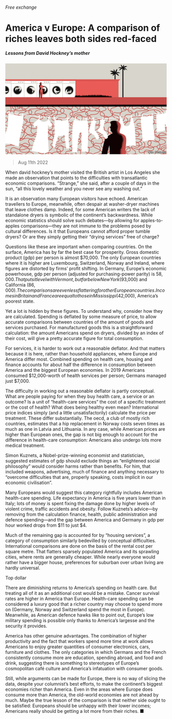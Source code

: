 ###### Free exchange

# America v Europe: A comparison of riches leaves both sides red-faced 

##### Lessons from David Hockney’s mother 

![image](images/20220813_FND000.jpg) 

> Aug 11th 2022 

When david hockney’s mother visited the British artist in Los Angeles she made an observation that points to the difficulties with transatlantic economic comparisons. “Strange,” she said, after a couple of days in the sun, “all this lovely weather and you never see any washing out.” 

It is an observation many European visitors have echoed. American travellers to Europe, meanwhile, often despair at washer-dryer machines that leave clothes damp. Indeed, for some American writers the lack of standalone dryers is symbolic of the continent’s backwardness. While economic statistics should solve such debates—by allowing for apples-to-apples comparisons—they are not immune to the problems posed by cultural differences. Is it that Europeans cannot afford proper tumble dryers? Or are they simply getting their “drying services” free of charge?

Questions like these are important when comparing countries. On the surface, America has by far the best case for prosperity. Gross domestic product (gdp) per person is almost $70,000. The only European countries where it is higher are Luxembourg, Switzerland, Norway and Ireland, where figures are distorted by firms’ profit shifting. In Germany, Europe’s economic powerhouse, gdp per person (adjusted for purchasing-power parity) is $58,000. That puts it level with Vermont, but far below New York ($93,000) and California ($86,000). The comparisons are even less flattering for other European countries. Incomes in Britain and France are equal to those in Mississippi ($42,000), America’s poorest state. 

Yet a lot is hidden by these figures. To understand why, consider how they are calculated. Spending is deflated by some measure of price, to allow accurate comparisons between countries of the amount of goods and services purchased. For manufactured goods this is a straightforward calculation: the amount Americans spend on dryers, divided by an index of their cost, will give a pretty accurate figure for total consumption.

For services, it is harder to work out a reasonable deflator. And that matters because it is here, rather than household appliances, where Europe and America differ most. Combined spending on health care, housing and finance accounts for about half the difference in consumption between America and the biggest European economies. In 2019 Americans consumed $12,000-worth of health services per person; Germans managed just $7,000.

The difficulty in working out a reasonable deflator is partly conceptual. What are people paying for when they buy health care, a service or an outcome? Is a unit of “health-care services” the cost of a specific treatment or the cost of health? What does being healthy even mean? International price indices simply (and a little unsatisfactorily) calculate the price per treatment. These differ substantially. The oecd, a club of mostly rich countries, estimates that a hip replacement in Norway costs seven times as much as one in Latvia and Lithuania. In any case, while American prices are higher than European ones, the gap is not big enough to account for the difference in health-care consumption: Americans also undergo lots more medical treatment.

Simon Kuznets, a Nobel-prize-winning economist and statistician, suggested estimates of gdp should exclude things an “enlightened social philosophy” would consider harms rather than benefits. For him, that included weapons, advertising, much of finance and anything necessary to “overcome difficulties that are, properly speaking, costs implicit in our economic civilisation”.

Many Europeans would suggest this category rightfully includes American health-care spending. Life expectancy in America is five years lower than in Italy; lots of money is spent fixing the damage done by higher levels of violent crime, traffic accidents and obesity. Follow Kuznets’s advice—by removing from the calculation finance, health, public administration and defence spending—and the gap between America and Germany in gdp per hour worked drops from $11 to just $4. 

Much of the remaining gap is accounted for by “housing services”, a category of consumption similarly bedevilled by conceptual difficulties. International comparisons are done on the basis of the rental cost per square metre. That flatters sparsely populated America and its sprawling cities, where rents are generally cheaper. While nearly everyone would rather have a bigger house, preferences for suburban over urban living are hardly universal.

Top dollar

There are diminishing returns to America’s spending on health care. But treating all of it as an additional cost would be a mistake. Cancer survival rates are higher in America than Europe. Health-care spending can be considered a luxury good that a richer country may choose to spend more on (Germany, Norway and Switzerland spend the most in Europe). Meanwhile, as American defence hawks like to point out, Europe’s low military spending is possible only thanks to America’s largesse and the security it provides. 

America has other genuine advantages. The combination of higher productivity and the fact that workers spend more time at work allows Americans to enjoy greater quantities of consumer electronics, cars, furniture and clothes. The only categories in which Germans and the French consistently consume more are education, spending abroad, and food and drink, suggesting there is something to stereotypes of Europe’s cosmopolitan café culture and America’s infatuation with consumer goods. 

Still, while arguments can be made for Europe, there is no way of slicing the data, despite your columnist’s best efforts, to make the continent’s biggest economies richer than America. Even in the areas where Europe does consume more than America, the old-world economies are not ahead by much. Maybe the true lesson of the comparison is that neither side ought to be satisfied: Europeans should be unhappy with their lower incomes; Americans really should be getting a lot more from their riches. ■






